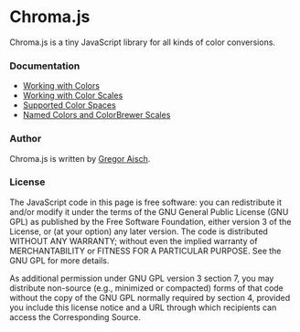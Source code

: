 # Chroma.js

Chroma.js is a tiny JavaScript library for all kinds of color conversions.

### Documentation

* [Working with Colors](https://github.com/gka/chroma.js/wiki/Colors)
* [Working with Color Scales](https://github.com/gka/chroma.js/wiki/Color-Scales)
* [Supported Color Spaces](https://github.com/gka/chroma.js/wiki/Color-Spaces)
* [Named Colors and ColorBrewer Scales](https://github.com/gka/chroma.js/wiki/Predefined-Colors)

### Author

Chroma.js is written by [Gregor Aisch](http://twitter.com/driven_by_data).

### License

The JavaScript code in this page is free software: you can redistribute it and/or modify it under the terms of the GNU General Public License (GNU GPL) as published by the Free Software Foundation, either version 3 of the License, or (at your option) any later version.  The code is distributed WITHOUT ANY WARRANTY; without even the implied warranty of MERCHANTABILITY or FITNESS FOR A PARTICULAR PURPOSE.  See the GNU GPL for more details.

As additional permission under GNU GPL version 3 section 7, you may distribute non-source (e.g., minimized or compacted) forms of that code without the copy of the GNU GPL normally required by section 4, provided you include this license notice and a URL through which recipients can access the Corresponding Source. 